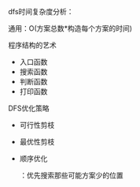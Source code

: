 

dfs时间复杂度分析：

通用：O(方案总数*构造每个方案的时间)



程序结构的艺术

- 入口函数
- 搜索函数
- 判断函数
- 打印函数









DFS优化策略

- 可行性剪枝

- 最优性剪枝

- 顺序优化

  ：优先搜索那些可能方案少的位置



